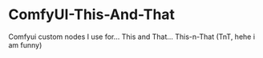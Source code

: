 # ComfyUI-This-And-That
Comfyui custom nodes I use for... This and That...
This-n-That (TnT, hehe i am funny)
